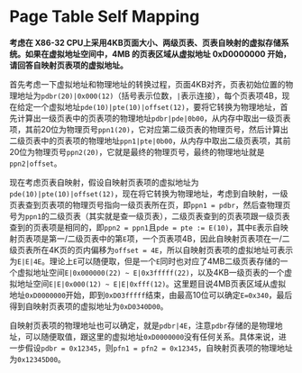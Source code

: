 # Page Table Self Mapping

**考虑在 X86-32 CPU上采用4KB页面大小、两级页表、页表自映射的虚拟存储系统。如果在虚拟地址空间中，4MB 的页表区域从虚拟地址 0xD0000000 开始，请回答自映射页表项的虚拟地址。**

首先考虑一下虚拟地址和物理地址的转换过程，页面4KB对齐，页表初始位置的物理地址为`pdbr(20)|0x000(12)`（括号表示位数，`|`表示连接），每个页表项4B，现在给定一个虚拟地址`pde(10)|pte(10)|offset(12)`，要将它转换为物理地址，首先计算出一级页表中的页表项的物理地址`pdbr|pde|0b00`，从内存中取出一级页表项，其前20位为物理页号`ppn1(20)`，它对应第二级页表的物理页号，然后计算出二级页表中的页表项的物理地址`ppn1|pte|0b00`，从内存中取出二级页表项，其前20位为物理页号`ppn2(20)`，它就是最终的物理页号，最终的物理地址就是`ppn2|offset`。

现在考虑页表自映射，假设自映射页表项的虚拟地址为`pde(10)|pte(10)|offset(12)`，现在将它转换为物理地址，考虑到自映射，一级页表查到页表项的物理页号指向一级页表所在页，即`ppn1 = pdbr`，然后查物理页号为`ppn1`的二级页表（其实就是查一级页表），二级页表查到的页表项跟一级页表查到的页表项是相同的，即`ppn2 = ppn1`且`pde = pte := E(10)`，其中`E`表示自映射页表项是第一/二级页表中的第`E`项，一个页表项4B，因此自映射页表项在一/二级页表所在4K页的页内偏移为`offset = 4E`，所以自映射页表项的虚拟地址可表示为`E|E|4E`。理论上`E`可以随便取，但是一个`E`同时也对应了4MB二级页表存储的一个虚拟地址空间`E|0x000000(22) ~ E|0x3fffff(22)`，以及4KB一级页表的一个虚拟地址空间`E|E|0x000(12) ~ E|E|0xfff(12)`。这里题目说4MB页表区域从虚拟地址`0xD0000000`开始，即到`0xD03fffff`结束，由最高10位可以确定`E=0x340`，最后得到自映射页表项的虚拟地址为`0xD0340D00`。

自映射页表项的物理地址也可以确定，就是`pdbr|4E`，注意`pdbr`存储的是物理地址，可以随便取值，跟这里的虚拟地址`0xD0000000`没有任何关系。具体来说，进一步假设`pdbr = 0x12345`，则`pfn1 = pfn2 = 0x12345`，自映射页表项的物理地址为`0x12345D00`。

